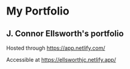 # My Portfolio
## J. Connor Ellsworth's portfolio
Hosted through https://app.netlify.com/

Accessible at https://ellsworthjc.netlify.app/
